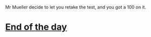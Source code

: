 Mr Mueller decide to let you retake the test, and you got a 100 on it.

# [End of the day](endday.md)